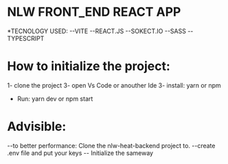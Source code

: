 # NLW FRONT_END REACT APP

*TECNOLOGY USED:
--VITE
--REACT.JS
--SOKECT.IO
--SASS
-- TYPESCRIPT

# How to initialize the project:

1- clone the project
3- open Vs Code or anouther Ide
3- install:
  yarn or npm
  
  * Run:
      yarn dev or npm start
      
# Advisible:
   --to better performance: Clone the nlw-heat-backend project to.
   --create .env file and put your keys
   -- Initialize the sameway
   
